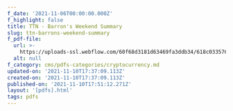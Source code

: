 ```yaml
---
f_date: '2021-11-06T00:00:00.000Z'
f_highlight: false
title: TTN - Barron's Weekend Summary
slug: ttn-barrons-weekend-summary
f_pdf-file:
  url: >-
    https://uploads-ssl.webflow.com/60f68d3181d63469fa3ddb34/618c033576ef4a44a72fb3ed_TTN-%20Barrons%20Weekend%20Summary.pdf
  alt: null
f_category: cms/pdfs-categories/cryptocurrency.md
updated-on: '2021-11-10T17:37:09.113Z'
created-on: '2021-11-10T17:37:09.113Z'
published-on: '2021-11-10T17:51:12.271Z'
layout: '[pdfs].html'
tags: pdfs
---
```



